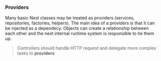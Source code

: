 ### Providers

Many basic Nest classes may be treated as providers (services, repositories, factories, helpers). The main idea of a providers is that it can be injected as a dependecy. Objects can create a relationship between each other and the nest internal runtime system is responsible to tie them up.

> Controllers should handle HTTP request and delegate more complex tasks to **providers**